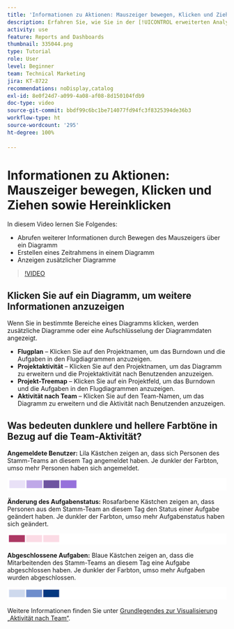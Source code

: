 ```yaml
---
title: 'Informationen zu Aktionen: Mauszeiger bewegen, Klicken und Ziehen sowie Hereinklicken'
description: Erfahren Sie, wie Sie in der [!UICONTROL erweiterten Analyse] weitere Informationen erhalten, indem Sie den Mauszeiger über ein Diagramm bewegen, einen Zeitrahmen für ein Diagramm erstellen und zusätzliche Diagramme anzeigen können.
activity: use
feature: Reports and Dashboards
thumbnail: 335044.png
type: Tutorial
role: User
level: Beginner
team: Technical Marketing
jira: KT-8722
recommendations: noDisplay,catalog
exl-id: 8e0f24d7-a099-4a08-af08-8d150104fdb9
doc-type: video
source-git-commit: bbdf99c6bc1be714077fd94fc3f8325394de36b3
workflow-type: ht
source-wordcount: '295'
ht-degree: 100%

---
```


# Informationen zu Aktionen: Mauszeiger bewegen, Klicken und Ziehen sowie Hereinklicken

In diesem Video lernen Sie Folgendes:

* Abrufen weiterer Informationen durch Bewegen des Mauszeigers über ein Diagramm
* Erstellen eines Zeitrahmens in einem Diagramm
* Anzeigen zusätzlicher Diagramme

>[!VIDEO](https://video.tv.adobe.com/v/335044/?quality=12&learn=on&enablevpops=1)

## Klicken Sie auf ein Diagramm, um weitere Informationen anzuzeigen

Wenn Sie in bestimmte Bereiche eines Diagramms klicken, werden zusätzliche Diagramme oder eine Aufschlüsselung der Diagrammdaten angezeigt.

* **Flugplan** – Klicken Sie auf den Projektnamen, um das Burndown und die Aufgaben in den Flugdiagrammen anzuzeigen.
* **Projektaktivität** – Klicken Sie auf den Projektnamen, um das Diagramm zu erweitern und die Projektaktivität nach Benutzenden anzuzeigen.
* **Projekt-Treemap** – Klicken Sie auf ein Projektfeld, um das Burndown und die Aufgaben in den Flugdiagrammen anzuzeigen.
* **Aktivität nach Team** – Klicken Sie auf den Team-Namen, um das Diagramm zu erweitern und die Aktivität nach Benutzenden anzuzeigen.

## Was bedeuten dunklere und hellere Farbtöne in Bezug auf die Team-Aktivität?

**Angemeldete Benutzer:** Lila Kästchen zeigen an, dass sich Personen des Stamm-Teams an diesem Tag angemeldet haben. Je dunkler der Farbton, umso mehr Personen haben sich angemeldet.

![Ein Bild mit violett schattierten Kästchen](assets/purple-shaded-boxes.png)

**Änderung des Aufgabenstatus:** Rosafarbene Kästchen zeigen an, dass Personen aus dem Stamm-Team an diesem Tag den Status einer Aufgabe geändert haben. Je dunkler der Farbton, umso mehr Aufgabenstatus haben sich geändert.

![Ein Bild mit rosa schattierten Kästchen](assets/pink-shaded-boxes.png)

**Abgeschlossene Aufgaben:** Blaue Kästchen zeigen an, dass die Mitarbeitenden des Stamm-Teams an diesem Tag eine Aufgabe abgeschlossen haben. Je dunkler der Farbton, umso mehr Aufgaben wurden abgeschlossen.

![Ein Bild mit blau schattierten Kästchen](assets/blue-shaded-boxes.png)

Weitere Informationen finden Sie unter [Grundlegendes zur Visualisierung „Aktivität nach Team“](https://experienceleague.adobe.com/docs/workfront/using/reporting/enhanced-analytics/activity-by-team-overview.html?lang=de).
